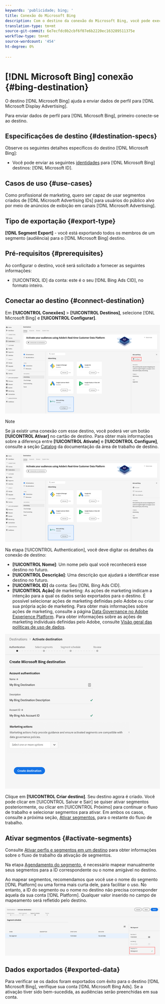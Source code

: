 ```yaml
---
keywords: 'publicidade; bing; '
title: Conexão do Microsoft Bing
description: Com o destino da conexão do Microsoft Bing, você pode executar redirecionamento e audiência de campanhas digitais direcionadas através do Microsoft Display Advertising.
translation-type: tm+mt
source-git-commit: 6e7ecfdc0b2cbf6f07e6b2220ec163289511375e
workflow-type: tm+mt
source-wordcount: '454'
ht-degree: 0%

---
```



# [!DNL Microsoft Bing] conexão  {#bing-destination}

O destino [!DNL Microsoft Bing] ajuda a enviar dados de perfil para [!DNL Microsoft Display Advertising].

Para enviar dados de perfil para [!DNL Microsoft Bing], primeiro conecte-se ao destino.

## Especificações de destino {#destination-specs}

Observe os seguintes detalhes específicos do destino [!DNL Microsoft Bing]:

* Você pode enviar as seguintes [identidades](../../../identity-service/namespaces.md) para [!DNL Microsoft Bing] destinos: [!DNL Microsoft ID].

## Casos de uso {#use-cases}

Como profissional de marketing, quero ser capaz de usar segmentos criados de [!DNL Microsoft Advertising IDs] para usuários do público alvo por meio de anúncios de exibição em canais [!DNL Microsoft Advertising].

## Tipo de exportação {#export-type}

**[!DNL Segment Export]** - você está exportando todos os membros de um segmento (audiência) para o  [!DNL Microsoft Bing] destino.

## Pré-requisitos {#prerequisites}

Ao configurar o destino, você será solicitado a fornecer as seguintes informações:

* [!UICONTROL ID] da conta: este é o seu  [!DNL Bing Ads CID], no formato inteiro.

## Conectar ao destino {#connect-destination}

Em **[!UICONTROL Conexões]** > **[!UICONTROL Destinos]**, selecione [!DNL Microsoft Bing] e **[!UICONTROL Configurar]**.

![Configurar o Destino do Microsoft Bing](../../assets/catalog/advertising/bing/configure.png)

>[!NOTE]
>
>Se já existir uma conexão com esse destino, você poderá ver um botão **[!UICONTROL Ativar]** no cartão de destino. Para obter mais informações sobre a diferença entre **[!UICONTROL Ativate]** e **[!UICONTROL Configure]**, consulte a seção [Catalog](../../ui/destinations-workspace.md#catalog) da documentação da área de trabalho de destino.
>
>![Ativar o Destino do Microsoft Bing](../../assets/catalog/advertising/bing/activate.png)

Na etapa [!UICONTROL Authentication], você deve digitar os detalhes da conexão de destino:

* **[!UICONTROL Nome]**: Um nome pelo qual você reconhecerá esse destino no futuro.
* **[!UICONTROL Descrição]**: Uma descrição que ajudará a identificar esse destino no futuro.
* **[!UICONTROL ID]** da conta: Seu  [!DNL Bing Ads CID].
* **[!UICONTROL Ação]** de marketing: As ações de marketing indicam a intenção para a qual os dados serão exportados para o destino. É possível selecionar ações de marketing definidas pelo Adobe ou criar sua própria ação de marketing. Para obter mais informações sobre ações de marketing, consulte a página [Data Governance no Adobe Experience Platform](../../../data-governance/policies/overview.md). Para obter informações sobre as ações de marketing individuais definidas pelo Adobe, consulte [Visão geral das políticas de uso de dados](../../../data-governance/policies/overview.md).

![Autenticação de Destino do Microsoft Bing](../../assets/catalog/advertising/bing/authentication.png)

Clique em **[!UICONTROL Criar destino]**. Seu destino agora é criado. Você pode clicar em [!UICONTROL Salvar e Sair] se quiser ativar segmentos posteriormente, ou clicar em [!UICONTROL Próximo] para continuar o fluxo de trabalho e selecionar segmentos para ativar. Em ambos os casos, consulte a próxima seção, [Ativar segmentos](#activate-segments), para o restante do fluxo de trabalho.

## Ativar segmentos {#activate-segments}

Consulte [Ativar perfis e segmentos em um destino](../../ui/activate-destinations.md#select-attributes) para obter informações sobre o fluxo de trabalho da ativação de segmentos.

Na etapa [Agendamento do segmento](../../ui/activate-destinations.md#segment-schedule), é necessário mapear manualmente seus segmentos para a ID correspondente ou o nome amigável no destino.

Ao mapear segmentos, recomendamos que você use o nome do segmento [!DNL Platform] ou uma forma mais curta dele, para facilitar o uso. No entanto, a ID do segmento ou o nome no destino não precisa corresponder àquela da sua conta [!DNL Platform]. Qualquer valor inserido no campo de mapeamento será refletido pelo destino.

![ID de mapeamento de segmento](../../assets/common/segment-mapping-id.png)

## Dados exportados {#exported-data}

Para verificar se os dados foram exportados com êxito para o destino [!DNL Microsoft Bing], verifique sua conta [!DNL Microsoft Bing Ads]. Se a ativação tiver sido bem-sucedida, as audiências serão preenchidas em sua conta.